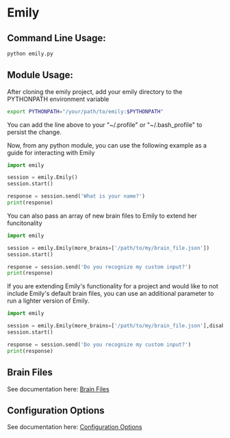 # Emily

## Command Line Usage:

```bash
python emily.py
```

## Module Usage:
After cloning the emily project, add your emily directory to the PYTHONPATH environment variable

```bash
export PYTHONPATH="/your/path/to/emily:$PYTHONPATH"
```

You can add the line above to your "~/.profile" or "~/.bash_profile" to persist the change.



Now, from any python module, you can use the following example as a guide for interacting with Emily

```python
import emily

session = emily.Emily()
session.start()

response = session.send('What is your name?')
print(response)
```

You can also pass an array of new brain files to Emily to extend her funcitonality

```python
import emily

session = emily.Emily(more_brains=['/path/to/my/brain_file.json'])
session.start()

response = session.send('Do you recognize my custom input?')
print(response)
```

If you are extending Emily's functionality for a project and would like to not include Emily's default brain files, you can use an additional parameter to run a lighter version of Emily.

```python
import emily

session = emily.Emily(more_brains=['/path/to/my/brain_file.json'],disable_emily_defaults=True)
session.start()

response = session.send('Do you recognize my custom input?')
print(response)
```

## Brain Files

See documentation here: [Brain Files](/brain)

## Configuration Options

See documentation here: [Configuration Options](/emily_conf)